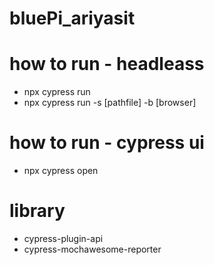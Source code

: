 # bluePi_ariyasit

# how to run - headleass
- npx cypress run
- npx cypress run -s [pathfile] -b [browser]

# how to run - cypress ui
- npx cypress open

# library
- cypress-plugin-api
- cypress-mochawesome-reporter